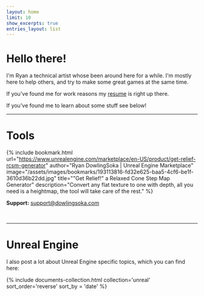 ```yaml
---
layout: home
limit: 10
show_excerpts: true
entries_layout: list
---
```


# Hello there!

I'm Ryan a technical artist whose been around here for a while. I'm mostly here to help others, and try to make some great games at the same time.

If you've found me for work reasons my [resume](./resume/) is right up there.

If you've found me to learn about some stuff see below!

---
# Tools

{% include bookmark.html
    url="https://www.unrealengine.com/marketplace/en-US/product/get-relief-rcsm-generator"
    author="Ryan DowlingSoka | Unreal Engine Marketplace"
    image="/assets/images/bookmarks/193113816-fd32e625-baa5-4cf6-be1f-3610d36b22dd.jpg"
    title="\"Get Relief!\" a Relaxed Cone Step Map Generator"
    description="Convert any flat texture to one with depth, all you need is a heightmap, the tool will take care of the rest." %}

**Support:** [support@dowlingsoka.com](mailto:support@dowlingsoka.com)

<br/>

---
# Unreal Engine

I also post a lot about Unreal Engine specific topics, which you can find here:

<div class="entries-grid">
  {% include documents-collection.html collection='unreal' sort_order='reverse' sort_by = 'date' %}
</div>